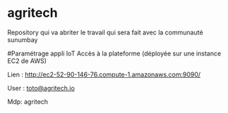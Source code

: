 # agritech
Repository qui va abriter le travail qui sera fait avec la communauté sunumbay

#Paramétrage appli IoT
Accès à la plateforme (déployée sur une instance EC2 de AWS)

Lien :  http://ec2-52-90-146-76.compute-1.amazonaws.com:9090/

User : toto@agritech.io

Mdp: agritech
